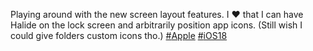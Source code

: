 Playing around with the new screen layout features. I ❤️ that I can have Halide on the lock screen and arbitrarily position app icons. (Still wish I could give folders custom icons tho.) [\#<span>Apple</span>](https://social.lol/tags/Apple) [\#<span>iOS18</span>](https://social.lol/tags/iOS18)